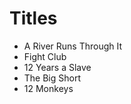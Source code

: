 # Titles                                          

- A River Runs Through It
- Fight Club
- 12 Years a Slave
- The Big Short
- 12 Monkeys
